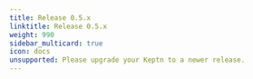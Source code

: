 ```yaml
---
title: Release 0.5.x
linktitle: Release 0.5.x
weight: 990
sidebar_multicard: true
icon: docs
unsupported: Please upgrade your Keptn to a newer release.
---
```


